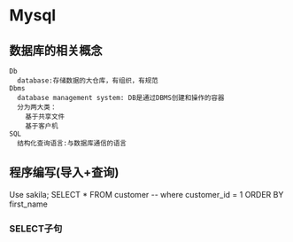 # Mysql
## 数据库的相关概念
    Db
      database:存储数据的大仓库，有组织，有规范
    Dbms
      database management system: DB是通过DBMS创建和操作的容器
      分为两大类：
        基于共享文件
        基于客户机
    SQL
      结构化查询语言:与数据库通信的语言
      
## 程序编写(导入+查询)
  Use sakila;
  SELECT *
  FROM customer
  -- where customer_id = 1
  ORDER BY first_name
### SELECT子句
